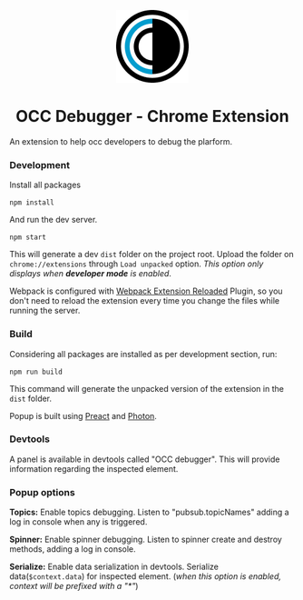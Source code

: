 <p align="center">
  <img src="https://raw.githubusercontent.com/williammustaffa/occ-debugger/master/src/assets/icons/icon128.png" />
</p>
<h1 align="center">OCC Debugger - Chrome Extension</h1>

An extension to help occ developers to debug the plarform.

### Development
Install all packages
```
npm install
```
And run the dev server.
```
npm start
```
This will generate a dev `dist` folder on the project root. Upload the folder on `chrome://extensions` through `Load unpacked` option. _This option only displays when **developer mode** is enabled_.
 

Webpack is configured with [Webpack Extension Reloaded](https://github.com/rubenspgcavalcante/webpack-extension-reloader) Plugin, so you don't need to reload the extension every time you change the files while running the server.


### Build
Considering all packages are installed as per development section, run:
```
npm run build
```
This command will generate the unpacked version of the extension in the `dist` folder.


Popup is built using [Preact](https://preactjs.com/) and [Photon](http://photonkit.com/).

### Devtools
A panel is available in devtools called "OCC debugger". This will provide information regarding the inspected element.

### Popup options

**Topics:** Enable topics debugging. Listen to "pubsub.topicNames" adding a log in console when any is triggered.

**Spinner:** Enable spinner debugging. Listen to spinner create and destroy methods, adding a log in console.

**Serialize:** Enable data serialization in devtools. Serialize data(`$context.data`) for inspected element. (_when this option is enabled, context will be prefixed with a "*"_)

